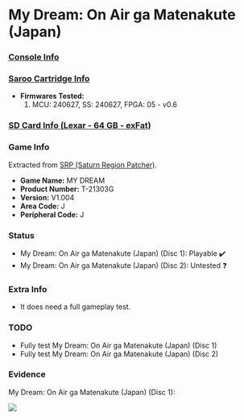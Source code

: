 # My Dream: On Air ga Matenakute (Japan)

### [Console Info](../../../../Info/Consoles/VA13/README.md)

### [Saroo Cartridge Info](../../../../Info/Cartridges/RetroGameParadiseStore/1.32F/README.md)

- <b>Firmwares Tested:</b>
  1. MCU: 240627, SS: 240627, FPGA: 05 - v0.6

### [SD Card Info (Lexar - 64 GB - exFat)](../../../../Info/SdCards/Lexar/64GB/exfat/README.md)

### Game Info

Extracted from [SRP (Saturn Region Patcher)](https://segaxtreme.net/resources/saturn-region-patcher.81/download).

- <b>Game Name:</b> MY DREAM
- <b>Product Number:</b> T-21303G
- <b>Version:</b> V1.004
- <b>Area Code:</b> J
- <b>Peripheral Code:</b> J

### Status

- My Dream: On Air ga Matenakute (Japan) (Disc 1): Playable :heavy_check_mark:
- My Dream: On Air ga Matenakute (Japan) (Disc 2): Untested :question:

### Extra Info

- It does need a full gameplay test.

### TODO

- Fully test My Dream: On Air ga Matenakute (Japan) (Disc 1)
- Fully test My Dream: On Air ga Matenakute (Japan) (Disc 2)

### Evidence

My Dream: On Air ga Matenakute (Japan) (Disc 1):

[![](https://img.youtube.com/vi/hPYbWH_FW6g/0.jpg)](https://www.youtube.com/watch?v=hPYbWH_FW6g)
